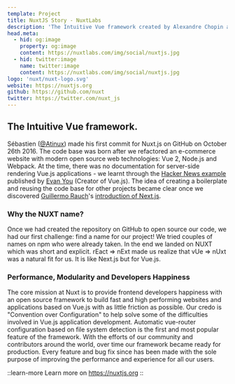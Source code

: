 ```yaml
---
template: Project
title: NuxtJS Story - NuxtLabs
description: 'The Intuitive Vue framework created by Alexandre Chopin and Sébastien Chopin in 2016. Already adopted by over 5 millions developers around the world.'
head.meta:
  - hid: og:image
    property: og:image
    content: https://nuxtlabs.com/img/social/nuxtjs.jpg
  - hid: twitter:image
    name: twitter:image
    content: https://nuxtlabs.com/img/social/nuxtjs.jpg
logo: 'nuxt/nuxt-logo.svg'
website: https://nuxtjs.org
github: https://github.com/nuxt
twitter: https://twitter.com/nuxt_js
---
```


## The Intuitive Vue framework.

Sébastien ([@Atinux](https://twitter.com/Atinux)) made his first commit for Nuxt.js on GitHub on October 26th 2016. The code base was born after we refactored an e-commerce website with modern open source web technologies: Vue 2, Node.js and Webpack. At the time, there was no documentation for server-side rendering Vue.js applications - we learnt through the [Hacker News example](https://github.com/vuejs/vue-hackernews-2.0) published by [Evan You](https://twitter.com/youyuxi) (Creator of Vue.js). The idea of creating a boilerplate and reusing the code base for other projects became clear once we discovered [Guillermo Rauch](https://twitter.com/rauchg)'s [introduction of Next.js](https://vercel.com/blog/next).

### Why the NUXT name?

Once we had created the repository on GitHub to open source our code, we had our first challenge: find a name for our project! We tried couples of names on npm who were already taken. In the end we landed on NUXT which was short and explicit. rEact ⇒ nExt made us realize that vUe ⇒ nUxt was a natural fit for us. It is like Next.js but for Vue.js.

### Performance, Modularity and Developers Happiness

The core mission at Nuxt is to provide frontend developers happiness with an open source framework to build fast and high performing websites and applications based on Vue.js with as little friction as possible. Our credo is "Convention over Configuration" to help solve some of the difficulties involved in Vue.js application development. Automatic vue-router configuration based on file system detection is the first and most popular feature of the framework. With the efforts of our community and contributors around the world, over time our framework became ready for production. Every feature and bug fix since has been made with the sole purpose of improving the performance and experience for all our users.

::learn-more
Learn more on https://nuxtjs.org
::
